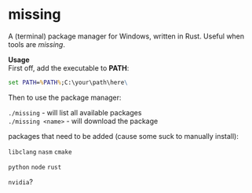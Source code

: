 # missing
A (terminal) package manager for Windows, written in Rust. Useful when tools are *missing*.

**Usage**<br/>
First off, add the executable to **PATH**:
```bat
set PATH=%PATH%;C:\your\path\here\
```

Then to use the package manager:

`./missing` - will list all available packages<br/>
`./missing <name>` - will download the package<br/>


packages that need to be added (cause some suck to manually install):

`libclang` `nasm` `cmake`

`python` `node` `rust`

`nvidia`?
